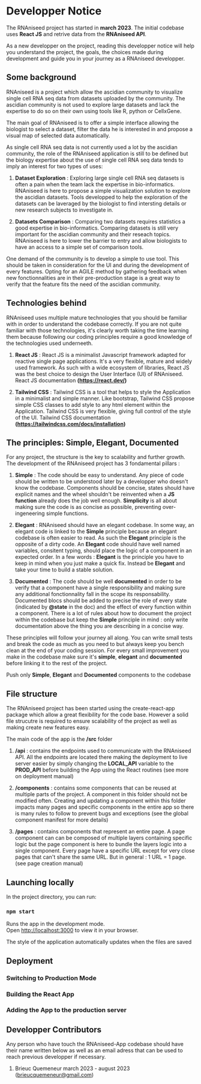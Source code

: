 # Developper Notice

The RNAniseed project has started in **march 2023**. The initial codebase uses **React JS** and 
retrive data from the **RNAniseed API**.

As a new developper on the project, reading this developper notice will help you understand the 
project, the goals, the choices made during development and guide you in your journey as a 
RNAniseed developper.

## Some background

RNAniseed is a project which allow the ascidian community to visualize single cell RNA seq data 
from datasets uploaded by the community. The ascidian community is not used to explore large 
datasets and lack the expertise to do so on their own using tools like R, python or CellxGene.

The main goal of RNAniseed is to offer a simple interface allowing the biologist to select a 
dataset, filter the data he is interested in and propose a visual map of selected data 
automatically.

As single cell RNA seq data is not currently used a lot by the ascidian community, the role of 
the RNAniseed application is still to be defined but the biology expertise about the use of 
single cell RNA seq data tends to imply an interest for two types of uses:

1. **Dataset Exploration** : Exploring large single cell RNA seq datasets is often a pain when 
                             the team lack the expertise in bio-informatics. RNAniseed is here 
                             to propose a simple visualization solution to explore the ascidian 
                             datasets. Tools developped to help the exploration of the datasets
                             can be laveraged by the biologist to find intersting details or 
                             new research subjects to investigate in.

2. **Datasets Comparison** : Comparing two datasets requires statistics a good expertise in 
                             bio-informatics. Comparing datasets is still very important 
                             for the ascidian community and their reseach topics. RNAniseed is 
                             here to lower the barrier to entry and allow biologists to have an 
                             access to a simple set of comparison tools.

One demand of the community is to develop a simple to use tool. This should be taken in consideration
for the UI and during the development of every features. Opting for an AGILE method by gathering
feedback when new fonctionnalities are in their pre-production stage is a great way to verify that 
the feature fits the need of the ascidian community.

## Technologies behind

RNAniseed uses multiple mature technologies that you should be familiar with in order to understand
the codebase correctly. If you are not quite familiar with those 
technologies, it's clearly worth taking the time learning them because following our coding 
principles require a good knowledge of the technologies used underneeth.

1. **React JS** : React JS is a minimalist Javascript framework adapted for reactive single page 
                  applications. It's a very flexible, mature and widely used framework. As such
                  with a wide ecosystem of libraries, React JS was the best choice to design the 
                  User Interface (UI) of RNAniseed. React JS documentation **(https://react.dev/)**

2. **Tailwind CSS** : Tailwind CSS is a tool that helps to style the Application in a minimalist
                      and simple manner. Like bootstrap, Tailwind CSS propose simple CSS classes 
                      to add style to any html element within the Application. Tailwind CSS is very 
                      flexible, giving full control of the style of the UI. 
                      Tailwind CSS documentation **(https://tailwindcss.com/docs/installation)**


## The principles: Simple, Elegant, Documented

For any project, the structure is the key to scalability and further growth. The 
development of the RNAniseed project has 3 fondamental pillars : 

1. **Simple** : The code should be easy to understand. Any piece of code should 
                be written to be understood later by a developper who doesn't
                know the codebase. Components should be concise, states should 
                have explicit names and the wheel shouldn't be reinvented
                when a **JS function** already does the job well enough. **Simplicity** is all 
                about making sure the code is as concise as possible, preventing
                over-ingeneering simple functions.

2. **Elegant** : RNAniseed should have an elegant codebase. In some way, an 
                 elegant code is linked to the **Simple** principle because 
                 an elegant codebase is often easier to read.
                 As such the **Elegant** principle is the opposite of a dirty
                 code. An **Elegant** code should have well named variables, consitent
                 typing, should place the logic of a component in an expected 
                 order. In a few words : **Elegant** is the principle you have to 
                 keep in mind when you just make a quick fix. Instead be **Elegant**
                 and take your time to build a stable solution. 

3. **Documented** : The code should be well **documented** in order to be verify that
                    a component have a single responsibility and making sure any 
                    additional fonctionnality fall in the scope its responsability.
                    Documented blocs should be added to precise 
                    the role of every state (indicated by **@state** in the doc) 
                    and the effect of every function within a component. There is 
                    a lot of rules about how to document the project within the 
                    codebase but keep the **Simple** principle in mind : only 
                    write documentation above the thing you are describing in 
                    a concise way.

These principles will follow your journey all along. You can write small tests and break the 
code as much as you need to but always keep you bench clean at the end of your coding session. 
For every small improvement you make in the codebase make sure it's **simple**, **elegant** and **documented** before linking it to the rest of the project. 

Push only **Simple**, **Elegant** and **Documented** components to the codebase

## File structure

The RNAniseed project has been started using the create-react-app package which allow a 
great flexibility for the code base. However a solid file strucutre is required to ensure 
scalability of the project as well as making create new features easy.

The main code of the app is the **/src** folder

1. **/api** : contains the endpoints used to communicate with the RNAniseed API. All the 
              endpoints are located there making the deployment to live server easier by 
              simply changing the **LOCAL_API** variable to the **PROD_API** before building
              the App using the React routines (see more on deployment manual)

2. **/components** : contains some components that can be reused at multiple parts of the 
                     project. A component in this folder should not be modified often. 
                     Creating and updating a component within this folder impacts many 
                     pages and specific components in the entire app so there is many 
                     rules to follow to prevent bugs and exceptions (see the global 
                     component manifest for more details)

3. **/pages** : contains components that represent an entire page. A page component can 
                can be composed of multiple layers containing specific logic but the 
                page component is here to bundle the layers logic into a single component.
                Every page have a specific URL except for very close pages that can't share
                the same URL. But in general : 1 URL = 1 page. (see page creation manual)

## Launching locally

In the project directory, you can run:

### `npm start`

Runs the app in the development mode.\
Open [http://localhost:3000](http://localhost:3000) to view it in your browser.

The style of the application automatically updates when the files are saved

## Deployment

### Switching to Production Mode

### Building the React App

### Adding the App to the production server


## Developper Contributors

Any person who have touch the RNAniseed-App codebase should have their name 
written below as well as an email adress that can be used to reach 
previous developper if necessary.

1. Brieuc Quemeneur
   march 2023 - august 2023
   (brieucquemeneur@gmail.com)